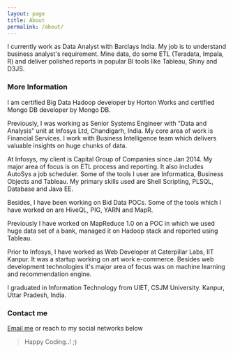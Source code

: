 ```yaml
---
layout: page
title: About
permalink: /about/
---
```


I currently work as Data Analyst with Barclays India. My job is to understand business analyst's requirement. Mine data, do some ETL (Teradata, Impala, R) and deliver polished reports in popular BI tools like Tableau, Shiny and D3JS.

### More Information

I am certified Big Data Hadoop developer by Horton Works and certified Mongo DB developer by Mongo DB.

Previously, I was working as Senior Systems Engineer with "Data and Analysis" unit at Infosys Ltd, Chandigarh, India. My core area of work is Financial Services. I work with Business Intelligence team which delivers valuable insights on huge chunks of data. 

At Infosys, my client is Capital Group of Companies since Jan 2014. My major area of focus is on ETL process and reporting. It also includes AutoSys a job scheduler. Some of the tools I user are Informatica, Business Objects and Tableau. My primary skills used are Shell Scripting, PLSQL, Database and Java EE.

Besides, I have been working on Bid Data POCs. Some of the tools which I have worked on are HiveQL, PIG, YARN and MapR.

Previously I have worked on MapReduce 1.0 on a POC in which we used huge data set of a bank, managed it on Hadoop stack and reported using Tableau.

Prior to Infosys, I have worked as Web Developer at Caterpillar Labs, IIT Kanpur. It was a startup working on art work e-commerce. Besides web development technologies it's major area of focus was on machine learning and recommendation engine.

I graduated in Information Technology from UIET, CSJM University. Kanpur, Uttar Pradesh, India.

### Contact me

[Email me](mailto:iyadavvaibhav@gmail.com)
or reach to my social networks below

> Happy Coding..! ;)
